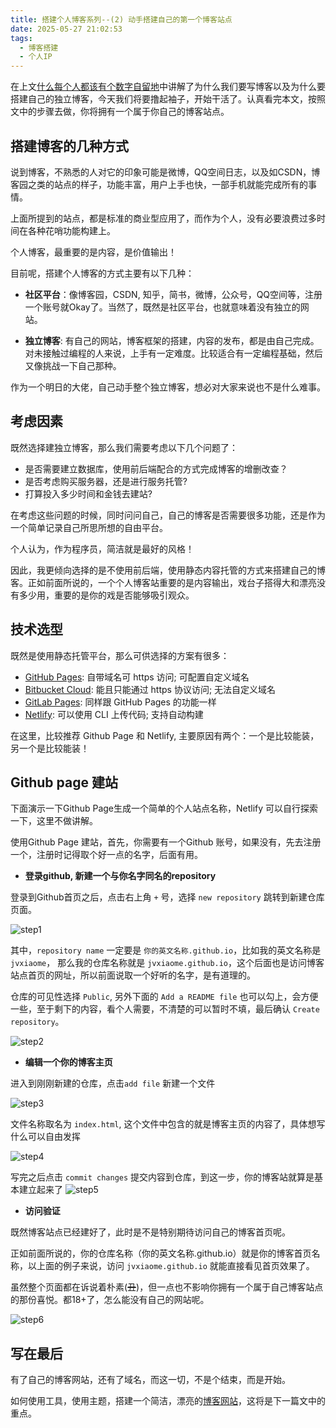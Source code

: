 ```yaml
---
title: 搭建个人博客系列--(2) 动手搭建自己的第一个博客站点
date: 2025-05-27 21:02:53
tags:
  - 博客搭建
  - 个人IP
---
```


在上文[什么每个人都该有个数字自留地](./build-personal-blog1.md)中讲解了为什么我们要写博客以及为什么要搭建自己的独立博客，今天我们将要撸起袖子，开始干活了。认真看完本文，按照文中的步骤去做，你将拥有一个属于你自己的博客站点。

## 搭建博客的几种方式

说到博客，不熟悉的人对它的印象可能是微博，QQ空间日志，以及如CSDN，博客园之类的站点的样子，功能丰富，用户上手也快，一部手机就能完成所有的事情。

上面所提到的站点，都是标准的商业型应用了，而作为个人，没有必要浪费过多时间在各种花哨功能构建上。

个人博客，最重要的是内容，是价值输出！

目前呢，搭建个人博客的方式主要有以下几种：

  - **社区平台**：像博客园，CSDN, 知乎，简书，微博，公众号，QQ空间等，注册一个账号就Okay了。当然了，既然是社区平台，也就意味着没有独立的网站。

  - **独立博客**: 有自己的网站，博客框架的搭建，内容的发布，都是由自己完成。对未接触过编程的人来说，上手有一定难度。比较适合有一定编程基础，然后又像挑战一下自己那种。

作为一个明日的大佬，自己动手整个独立博客，想必对大家来说也不是什么难事。

## 考虑因素

既然选择建独立博客，那么我们需要考虑以下几个问题了：

  - 是否需要建立数据库，使用前后端配合的方式完成博客的增删改查？
  - 是否考虑购买服务器，还是进行服务托管?
  - 打算投入多少时间和金钱去建站?
 

在考虑这些问题的时候，同时问问自己，自己的博客是否需要很多功能，还是作为一个简单记录自己所思所想的自由平台。

个人认为，作为程序员，简洁就是最好的风格！

因此，我更倾向选择的是不使用前后端，使用静态内容托管的方式来搭建自己的博客。正如前面所说的，一个个人博客站重要的是内容输出，戏台子搭得大和漂亮没有多少用，重要的是你的戏是否能够吸引观众。

## 技术选型

既然是使用静态托管平台，那么可供选择的方案有很多：
  
  - [GitHub Pages](https://pages.github.com/): 自带域名可 https 访问; 可配置自定义域名
  - [Bitbucket Cloud](https://confluence.atlassian.com/bitbucket/publishing-a-website-on-bitbucket-cloud-221449776.html): 能且只能通过 https 协议访问; 无法自定义域名
  - [GitLab Pages](https://docs.gitlab.com/ee/user/project/pages/index.html): 同样跟 GitHub Pages 的功能一样
  - [Netlify](https://www.netlify.com/): 可以使用 CLI 上传代码; 支持自动构建

在这里，比较推荐 Github Page 和 Netlify, 主要原因有两个：一个是比较能装，另一个是比较能装！

## Github page 建站

下面演示一下Github Page生成一个简单的个人站点名称，Netlify 可以自行探索一下，这里不做讲解。

使用Github Page 建站，首先，你需要有一个Github 账号，如果没有，先去注册一个，注册时记得取个好一点的名字，后面有用。

- **登录github, 新建一个与你名字同名的repository**

登录到Github首页之后，点击右上角 `+` 号，选择 `new repository` 跳转到新建仓库页面。

![step1](../imgs/build-blogs2/step1.png)

其中，`repository name` 一定要是 `你的英文名称.github.io`，比如我的英文名称是`jvxiaome`， 那么我的仓库名称就是 `jvxiaome.github.io`，这个后面也是访问博客站点首页的网址，所以前面说取一个好听的名字，是有道理的。

仓库的可见性选择 `Public`, 另外下面的 `Add a README file` 也可以勾上，会方便一些，至于剩下的内容，看个人需要，不清楚的可以暂时不填，最后确认 `Create repository`。



![step2](../imgs/build-blogs2/step2.png)


- **编辑一个你的博客主页**

进入到刚刚新建的仓库，点击`add file` 新建一个文件


![step3](../imgs/build-blogs2/step3.png)

文件名称取名为 `index.html`, 这个文件中包含的就是博客主页的内容了，具体想写什么可以自由发挥

![step4](../imgs/build-blogs2/step4.png)

写完之后点击 `commit changes` 提交内容到仓库，到这一步，你的博客站就算是基本建立起来了
![step5](../imgs/build-blogs2/step5.png)


- **访问验证**

既然博客站点已经建好了，此时是不是特别期待访问自己的博客首页呢。

正如前面所说的，你的仓库名称（你的英文名称.github.io）就是你的博客首页名称，以上面的例子来说，访问 `jvxiaome.github.io` 就能直接看见首页效果了。

虽然整个页面都在诉说着朴素(~~丑~~)，但一点也不影响你拥有一个属于自己博客站点的那份喜悦。都18+了，怎么能没有自己的网站呢。

![step6](../imgs/build-blogs2/step6.png)

## 写在最后

有了自己的博客网站，还有了域名，而这一切，不是个结束，而是开始。

如何使用工具，使用主题，搭建一个简洁，漂亮的[博客网站](../imgs/build-blogs2/my-sit.png)，这将是下一篇文中的重点。






<!-- https://github.com/lmk123/blog/issues/55 -->


